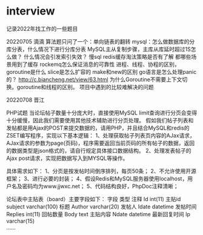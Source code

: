# interview
记录2022年找工作的一些题目

20220705 滴滴
算法题只问了一个：单向链表的翻转
mysql：怎么做数据库的分库分表，什么情况下进行分库分表
MySQL主从复制步骤，主库从库延时超过1S怎么做？
什么情况会引发索引失效？
慢sql
redis缓存淘汰策略是否有了解
都哪些场景用到了缓存
rockemq怎么保证消息的可靠性
进程、线程、协程的区别，goroutine是什么
slice是怎么扩容的
make和new的区别
go语言是怎么处理panic的？
http://c.biancheng.net/view/63.html
为什么Goroutine不需要上下文切换。goroutine和线程的区别。
项目中遇到的比较难解决的问题


20220708 晋江

PHP试题
当论坛帖子数量十分庞大时，直接使用MySQL limit查询进行分页会变得十分缓慢，因此我们需要使用其他技术辅助进行分页处理。
假如我们帖子列表和发帖都是用Ajax的POST来提交数据的，请用PHP，并且结合MySQL和redis的ZSET编写程序，实现以下基本逻辑：
1、处理获取帖子列表页内容的AJax请求，AJax请求的参数为page(页码)，程序需要返回当前页码的所有帖子的数据，返回的数据类型是json格式的，请自行规定具体接口数据结构。
2、处理发表帖子的Ajax post请求，实现把数据写入到MYSQL等操作。

具体需求如下：
1、分页是按发帖时间倒序排列，每页50条；
2、不允许使用开源框架；
3、进行必要的封装；
4、假设Redis和MySQL服务器使用localhost，用户名及密码均为www.jjwxc.net；
5、代码结构良好，PhpDoc注释清晰；

论坛表中主贴表（board）主要字段如下：
字段	类型	注释
Id	int(11)	 主贴id
subject	varchar(100)	 标题
Author	varchar(20)	 发帖人
Idate	datetime	 发帖时间
Replies	int(11)	 回帖数量
Body	text	 主贴内容
Ndate	datetime	 最新回复时间
Ip	varchar(15)	 
……		

